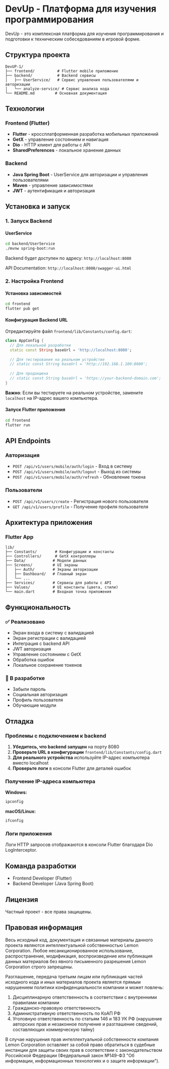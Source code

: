 # DevUp - Платформа для изучения программирования

DevUp - это комплексная платформа для изучения программирования и подготовки к техническим собеседованиям в игровой форме.

## Структура проекта

```
DevUP-1/
├── frontend/          # Flutter mobile приложение
├── backend/           # Backend сервисы
│   ├── UserService/   # Сервис управления пользователями и авторизации
│   └── analyze-service/ # Сервис анализа кода
└── README.md         # Основная документация
```

## Технологии

### Frontend (Flutter)
- **Flutter** - кроссплатформенная разработка мобильных приложений
- **GetX** - управление состоянием и навигация
- **Dio** - HTTP клиент для работы с API
- **SharedPreferences** - локальное хранение данных

### Backend
- **Java Spring Boot** - UserService для авторизации и управления пользователями
- **Maven** - управление зависимостями
- **JWT** - аутентификация и авторизация

## Установка и запуск

### 1. Запуск Backend

#### UserService
```bash
cd backend/UserService
./mvnw spring-boot:run
```

Backend будет доступен по адресу: `http://localhost:8080`

API Documentation: `http://localhost:8080/swagger-ui.html`

### 2. Настройка Frontend

#### Установка зависимостей
```bash
cd frontend
flutter pub get
```

#### Конфигурация Backend URL
Отредактируйте файл `frontend/lib/Constants/config.dart`:

```dart
class AppConfig {
  // Для локальной разработки
  static const String baseUrl = 'http://localhost:8080';
  
  // Для тестирования на реальном устройстве
  // static const String baseUrl = 'http://192.168.1.100:8080';
  
  // Для продакшена
  // static const String baseUrl = 'https://your-backend-domain.com';
}
```

**Важно**: Если вы тестируете на реальном устройстве, замените `localhost` на IP-адрес вашего компьютера.

#### Запуск Flutter приложения
```bash
cd frontend
flutter run
```

## API Endpoints

### Авторизация
- `POST /api/v1/users/mobile/auth/login` - Вход в систему
- `POST /api/v1/users/mobile/auth/logout` - Выход из системы
- `POST /api/v1/users/mobile/auth/refresh` - Обновление токена

### Пользователи
- `POST /api/v1/users/create` - Регистрация нового пользователя
- `GET /api/v1/users/profile` - Получение профиля пользователя

## Архитектура приложения

### Flutter App
```
lib/
├── Constants/        # Конфигурации и константы
├── Controllers/      # GetX контроллеры
├── Data/            # Модели данных
├── Screens/         # UI экраны
│   ├── Auth/        # Экраны авторизации
│   ├── Dashboard/   # Главный экран
│   └── ...
├── Services/        # Сервисы для работы с API
├── Values/          # UI константы (цвета, стили)
└── main.dart        # Входная точка приложения
```

## Функциональность

### ✅ Реализовано
- Экран входа в систему с валидацией
- Экран регистрации с валидацией
- Интеграция с backend API
- JWT авторизация
- Управление состоянием с GetX
- Обработка ошибок
- Локальное сохранение токенов

### 🔄 В разработке
- Забыли пароль
- Социальная авторизация
- Профиль пользователя
- Обучающие модули

## Отладка

### Проблемы с подключением к backend

1. **Убедитесь, что backend запущен** на порту 8080
2. **Проверьте URL в конфигурации** `frontend/lib/Constants/config.dart`
3. **Для реального устройства** используйте IP-адрес компьютера вместо localhost
4. **Проверьте логи** в консоли Flutter для деталей ошибок

### Получение IP-адреса компьютера

**Windows:**
```bash
ipconfig
```

**macOS/Linux:**
```bash
ifconfig
```

### Логи приложения
Логи HTTP запросов отображаются в консоли Flutter благодаря Dio LogInterceptor.

## Команда разработки

- Frontend Developer (Flutter)
- Backend Developer (Java Spring Boot)

## Лицензия

Частный проект - все права защищены.


## Правовая информация

Весь исходный код, документация и связанные материалы данного проекта являются интеллектуальной собственностью Lemon Corporation. Любое несанкционированное использование, распространение, модификация, воспроизведение или публикация данных материалов без явного письменного разрешения Lemon Corporation строго запрещены.

Разглашение, передача третьим лицам или публикация частей исходного кода и иных материалов проекта является прямым нарушением политики конфиденциальности компании и может повлечь:

1. Дисциплинарную ответственность в соответствии с внутренними правилами компании
2. Гражданско-правовую ответственность
3. Административную ответственность по КоАП РФ
4. Уголовную ответственность по статьям 146 и 183 УК РФ (нарушение авторских прав и незаконное получение и разглашение сведений, составляющих коммерческую тайну)

В случае нарушения прав интеллектуальной собственности компания Lemon Corporation оставляет за собой право обратиться в судебные инстанции для защиты своих прав в соответствии с законодательством Российской Федерации (Федеральный закон №149-ФЗ "Об информации, информационных технологиях и о защите информации").

